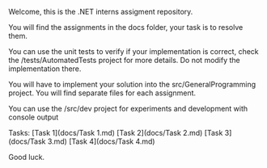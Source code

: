 Welcome, this is the .NET interns assigment repository.

You will find the assignments in the docs folder, your task is to resolve them. 

You can use the unit tests to verify if your implementation is correct, check the /tests/AutomatedTests project for more details. Do not modify the implementation there. 

You will have to implement your solution into the src/GeneralProgramming project. You will find separate files for each assignment. 

You can use the /src/dev project for experiments and development with console output

Tasks:
[Task 1](docs/Task 1.md)
[Task 2](docs/Task 2.md)
[Task 3](docs/Task 3.md)
[Task 4](docs/Task 4.md)


Good luck. 